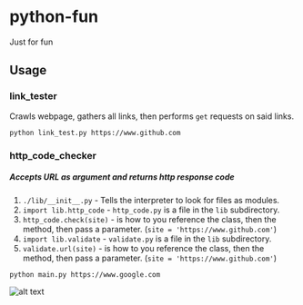 # python-fun
Just for fun

## Usage

### link_tester
Crawls webpage, gathers all links, then performs `get` requests on said links.

```
python link_test.py https://www.github.com
```

### http_code_checker
##### Accepts URL as argument and returns http response code
1. `./lib/__init__.py` - Tells the interpreter to look for files as modules.
2. `import lib.http_code` - `http_code.py` is a file in the `lib` subdirectory.
3. `http_code.check(site)` - is how to you reference the class, then the method, then pass a parameter. (`site = 'https://www.github.com'`)
4. `import lib.validate` - `validate.py` is a file in the `lib` subdirectory.
5. `validate.url(site)` - is how to you reference the class, then the method, then pass a parameter. (`site = 'https://www.github.com'`)

```
python main.py https://www.google.com
```
![alt text](https://i.imgur.com/IGV5Fgt.png)
